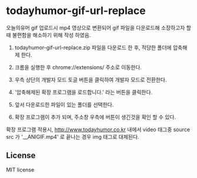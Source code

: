 # todayhumor-gif-url-replace

오늘의유머 gif 업로드시 mp4 영상으로 변환되어 gif 파일을 다운로드해 소장하고자 할때 불편함을 해소하기 위해 작성 하였음.


1. todayhumor-gif-url-replace.zip 파일을 다운로드 한 후, 적당한 폴더에 압축해제 한다.

2. 크롬을 실행한 후 chrome://extensions/ 주소로 이동한다.

3. 우측 상단의 개발자 모드 토글 버튼을 클릭하여 개발자 모드로 전환한다.

4. '압축해제된 확장 프로그램을 로드합니다.' 라는 버튼을 클릭한다.

5. 앞서 다운로드한 파일이 있는 폴더를 선택한다.

6. 확장 프로그램이 추가 되며, 주소창 우측에 버튼이 생긴것을 확인 할 수 있다.


확장 프로그램 적용시, http://www.todayhumor.co.kr 내에서 video 태그중 source src 가 '__ANIGIF.mp4' 로 끝나는 경우 img 태그로 대체된다.

License
-
MIT license
